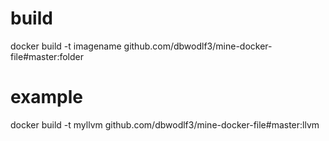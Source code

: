 # build
docker build -t imagename github.com/dbwodlf3/mine-docker-file#master:folder

# example
docker build -t myllvm github.com/dbwodlf3/mine-docker-file#master:llvm